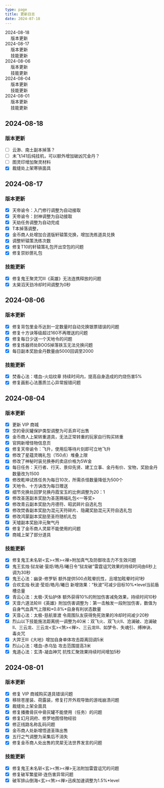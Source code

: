 ```yaml
---
type: page
title: 更新日志
date: 2024-07-18
---
```

<!-- markdownlint-disable MD033 MD024 -->

<div id="toc">

- [2024-08-18](#2024-08-18)
  - [版本更新](#版本更新)
- [2024-08-17](#2024-08-17)
  - [版本更新](#版本更新-1)
  - [技能更新](#技能更新)
- [2024-08-06](#2024-08-06)
  - [版本更新](#版本更新-2)
  - [技能更新](#技能更新-1)
- [2024-08-04](#2024-08-04)
  - [版本更新](#版本更新-3)
  - [技能更新](#技能更新-2)
- [2024-08-01](#2024-08-01)
  - [版本更新](#版本更新-4)
  - [技能更新](#技能更新-3)

</div>

<div id="changeLog">

## 2024-08-18

### 版本更新

- [ ] 云渺、南土副本掉落？
- [ ] 未飞141后纯挂机，可以额外增加破凶咒金丹？
- [ ] 图灵印增加聚灵材料
- [x] 裁缝处上架寒铁面具

## 2024-08-17

### 版本更新

- [x] 天帝谕令：入门修行调整为自动接取
- [x] 天帝谕令：封神调整为自动接取
- [x] 天劫任务调整为自动完成
- [x] T本掉落调整，
- [x] 金币商人处增加合道版轩辕策兑换，增加洗练道具兑换
- [x] 调整轩辕策洗练次数
- [x] 修复T10的轩辕策礼包开出空包的问题
- [x] 修复崇妙匣礼包

### 技能更新

- [x] 修复鬼王聚灵咒III《英雄》无法连携释放的问题
- [x] 太昊滔天劲冷却时间调整为0秒

## 2024-08-06

### 版本更新

- [x] 修复背包里金币达到一定数量时自动兑换银票错误的问题
- [x] 修复十方诀等级超过160不再赠送的问题
- [x] 修复每日少送一个天地令的问题
- [x] 修复炼器师处BOOS掉落铁玉无法兑换问题
- [x] 每日副本奖励金丹数量由5000回调至2000

### 技能更新

- [x] 焚香心法：嗜血-火焰纹章 持续时间内，提高自身造成的灼烧伤害5%
- [x] 修复画影心法蕙质兰心异常报错问题

## 2024-08-04

### 版本更新

- [x] 更新 VIP 商城
- [x] 空的骨灰罐保护类型调整为可丢弃可出售
- [x] 金币商人上架转重道具，无法正常转重的玩家自行购买转重
- [x] 官网新增怪物信息页
- [x] 修复天帝谕令：飞升，使用后等待片刻即可立地飞升
- [x] 修改了星蕴灵魄礼包（150点）堆叠上限
- [x] 修改了神秘时装兑换券的卖店价格为5W金
- [x] 每日任务：天行者、行天、景仰先贤、建工立事、金丹有价、宝物，奖励金丹数量改为1500
- [x] 修改乾坤试炼任务为每日10次，所需杀怪数量降低为500个
- [x] 天地令、十方诀改为每日赠送
- [x] 细节兑换处回梦兑换丹霞宝玉的比例调整为20：1
- [x] 修改圣莲副本奖励为圣莲赐福礼包<一等奖>
- [x] 修改青云副本奖励为月德符、昭武碎片自选礼包
- [x] 修改焚香副本奖励为混元天符碎片、隐藏奖励混元天符自选礼包
- [x] 修改鸿蒙副本奖励至圣符随机礼包
- [x] 天墟副本奖励淬元聚气丹
- [x] 修复了金币商人灵犀不能使用的问题
- [x] 商城上架了部分道具

### 技能更新

- [x] 修复鬼王未名斩<玄><煞><禅>附加真气及防御攻击力不生效问题
- [x] 鬼王玄烛·狱龙破·萤炬/皓月/曦日令“狱龙破”雷霆诅咒效果的持续时间由6秒上调为30秒
- [x] 鬼王心法：幽录-修罗斩 额外提供500点眩晕抗性，且增加眩晕时间1秒
- [x] 合欢玄烛·秋波·莹炬/皓月/曦日 新增效果：“秋波”可减少目标10%*level当前盾槽总量
- [x] 青云心法：太极-天仙护体 额外获得10%的附加伤害减免效果，持续时间10秒
- [x] 天音六道法轮III《英雄》附加伤害调整为：第一击触发一段附加伤害，数值为自身气血真气上限和\*0.8%\*自身有利状态数量
- [x] 天音心法：太极-慈航普渡 令周围队友获得免死效果的冷却时间减少20秒
- [x] 烈山以下技能施法距离统一调整为40米：双飞火、双飞火II、沧澜破、沧澜破II、三云龙、三云龙<玄><煞><禅>、三云龙III、如梦令、失魂引、缚神诀、毒炎咒
- [x] 大羿王III《大地》增加自身单体攻击距离回调5米
- [x] 烈山心法：嗜血-赤乌坠 攻击范围提高3米
- [x] 鬼道心法：玄清-凝血神咒 抗性汇聚效果持续时间增加5秒

## 2024-08-01

### 版本更新

- [x] 修复 VIP 商城购买道具错误问题
- [x] 移除苍崖装、荷露装，修复打开外观导致的游戏崩溃问题
- [x] 裁缝处上架全面具
- [x] 修复播撒骨灰中骨灰罐不能使用（任务）的问题
- [x] 修复幻月洞府、修罗地图怪物经验
- [x] 修正线路名称乱码问题
- [x] 金币商人处新增悟道圣珠出售
- [x] 五行之气调整为采集后不消失
- [x] 修复金币商人处出售的灵犀无法世界发言的问题

### 技能更新

- [x] 修复鬼王未名斩<玄><煞><禅>无法附加雷霆诅咒的问题
- [x] 修复破军繁星碎·连伤害异常问题
- [x] 破军排山倒海<玄><煞><禅>迅疾加速调整为1.5%*level

</div>
